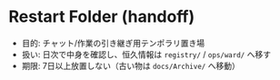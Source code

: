 # Restart Folder (handoff)
- 目的: チャット/作業の引き継ぎ用テンポラリ置き場
- 扱い: 日次で中身を確認し、恒久情報は `registry/` / `ops/ward/` へ移す
- 期限: 7日以上放置しない（古い物は `docs/Archive/` へ移動）
